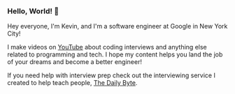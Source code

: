 ### Hello, World! 👋

<!--
**kdn251/kdn251** is a ✨ _special_ ✨ repository because its `README.md` (this file) appears on your GitHub profile.

Here are some ideas to get you started:

- 🔭 I’m currently working on ...
- 🌱 I’m currently learning ...
- 👯 I’m looking to collaborate on ...
- 🤔 I’m looking for help with ...
- 💬 Ask me about ...
- 📫 How to reach me: ...
- 😄 Pronouns: ...
- ⚡ Fun fact: ...
-->

Hey everyone, I'm Kevin, and I'm a software engineer at Google in New York City! 

I make videos on [YouTube](https://www.youtube.com/kevinnaughtonjr) about coding interviews and anything else related to programming and tech. I hope my content helps you land the job of your dreams and become a better engineer!

If you need help with interview prep check out the interviewing service I created to help teach people, [The Daily Byte](https://thedailybyte.dev/?ref=kevin).
